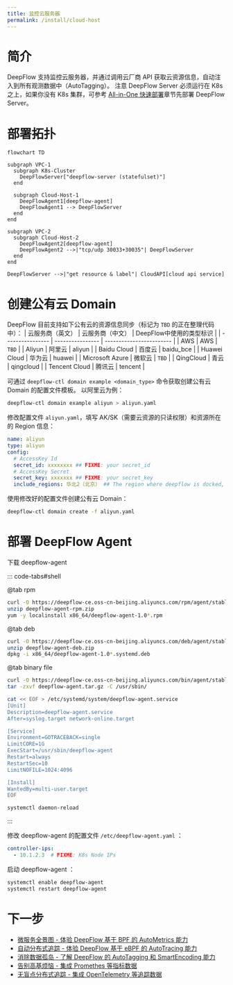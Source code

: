 ```yaml
---
title: 监控云服务器
permalink: /install/cloud-host
---
```


# 简介

DeepFlow 支持监控云服务器，并通过调用云厂商 API 获取云资源信息，自动注入到所有观测数据中（AutoTagging）。
注意 DeepFlow Server 必须运行在 K8s 之上，如果你没有 K8s 集群，可参考 [All-in-One 快速部署](./all-in-one/)章节先部署 DeepFlow Server。

# 部署拓扑

```mermaid
flowchart TD

subgraph VPC-1
  subgraph K8s-Cluster
    DeepFlowServer["deepflow-server (statefulset)"]
  end

  subgraph Cloud-Host-1
    DeepFlowAgent1[deepflow-agent]
    DeepFlowAgent1 --> DeepFlowServer
  end
end

subgraph VPC-2
  subgraph Cloud-Host-2
    DeepFlowAgent2[deepflow-agent]
    DeepFlowAgent2 -->|"tcp/udp 30033+30035"| DeepFlowServer
  end
end

DeepFlowServer -->|"get resource & label"| CloudAPI[cloud api service]
```

# 创建公有云 Domain

DeepFlow 目前支持如下公有云的资源信息同步（标记为 `TBD` 的正在整理代码中）：
| 云服务商（英文） | 云服务商（中文） | DeepFlow中使用的类型标识 |
| ---------------- | ---------------- | ------------------------ |
| AWS              | AWS              | `TBD`                    |
| Aliyun           | 阿里云           | aliyun                   |
| Baidu Cloud      | 百度云           | baidu\_bce               |
| Huawei Cloud     | 华为云           | huawei                   |
| Microsoft Azure  | 微软云           | `TBD`                    |
| QingCloud        | 青云             | qingcloud                |
| Tencent Cloud    | 腾讯云           | tencent                  |

可通过 `deepflow-ctl domain example <domain_type>` 命令获取创建公有云 Domain 的配置文件模板。
以阿里云为例：
```bash
deepflow-ctl domain example aliyun > aliyun.yaml
```

修改配置文件 `aliyun.yaml`，填写 AK/SK（需要云资源的只读权限）和资源所在的 Region 信息：
```yaml
name: aliyun
type: aliyun
config:
  # AccessKey Id
  secret_id: xxxxxxxx ## FIXME: your secret_id
  # AccessKey Secret
  secret_key: xxxxxxx ## FIXME: your secret_key
  include_regions: 华北2（北京） ## The region where deepflow is docked, if it is empty, it means all regions, and the regions are separated by commas
```

使用修改好的配置文件创建公有云 Domain：
```bash
deepflow-ctl domain create -f aliyun.yaml
```

# 部署 DeepFlow Agent

下载 deepflow-agent

::: code-tabs#shell

@tab rpm

```bash
curl -O https://deepflow-ce.oss-cn-beijing.aliyuncs.com/rpm/agent/stable/linux/amd64/deepflow-agent-rpm.zip
unzip deepflow-agent-rpm.zip
yum -y localinstall x86_64/deepflow-agent-1.0*.rpm
```

@tab deb

```bash
curl -O https://deepflow-ce.oss-cn-beijing.aliyuncs.com/deb/agent/stable/linux/amd64/deepflow-agent-deb.zip
unzip deepflow-agent-deb.zip
dpkg -i x86_64/deepflow-agent-1.0*.systemd.deb
```

@tab binary file

```bash
curl -O https://deepflow-ce.oss-cn-beijing.aliyuncs.com/bin/agent/stable/linux/amd64/deepflow-agent.tar.gz
tar -zxvf deepflow-agent.tar.gz -C /usr/sbin/

cat << EOF > /etc/systemd/system/deepflow-agent.service
[Unit]
Description=deepflow-agent.service
After=syslog.target network-online.target

[Service]
Environment=GOTRACEBACK=single
LimitCORE=1G
ExecStart=/usr/sbin/deepflow-agent
Restart=always
RestartSec=10
LimitNOFILE=1024:4096

[Install]
WantedBy=multi-user.target
EOF

systemctl daemon-reload
```

:::

修改 deepflow-agent 的配置文件 `/etc/deepflow-agent.yaml` ：
```yaml
controller-ips:
  - 10.1.2.3  # FIXME: K8s Node IPs
```

启动 deepflow-agent ：
```bash
systemctl enable deepflow-agent
systemctl restart deepflow-agent
```

# 下一步

- [微服务全景图 - 体验 DeepFlow 基于 BPF 的 AutoMetrics 能力](../auto-metrics/metrics-without-instrumentation/)
- [自动分布式追踪 - 体验 DeepFlow 基于 eBPF 的 AutoTracing 能力](../auto-tracing/tracing-without-instrumentation/)
- [消除数据孤岛 - 了解 DeepFlow 的 AutoTagging 和 SmartEncoding 能力](../auto-tagging/elimilate-data-silos/)
- [告别高基烦恼 - 集成 Promethes 等指标数据](../agent-integration/metrics/metrics-auto-tagging/)
- [无盲点分布式追踪 - 集成 OpenTelemetry 等追踪数据](../agent-integration/tracing/tracing-without-blind-spot/)
